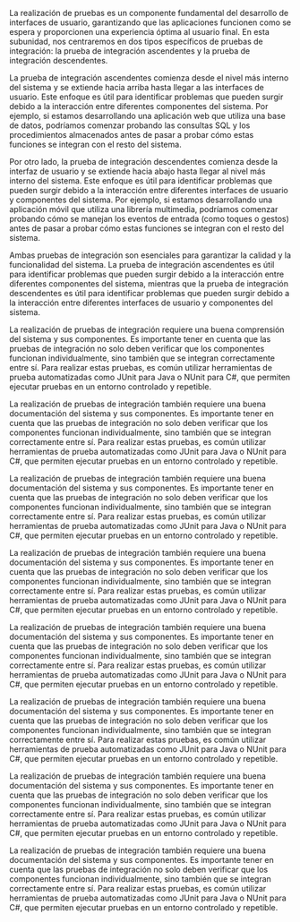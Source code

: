 La realización de pruebas es un componente fundamental del desarrollo de interfaces de usuario, garantizando que las aplicaciones funcionen como se espera y proporcionen una experiencia óptima al usuario final. En esta subunidad, nos centraremos en dos tipos específicos de pruebas de integración: la prueba de integración ascendentes y la prueba de integración descendentes.

La prueba de integración ascendentes comienza desde el nivel más interno del sistema y se extiende hacia arriba hasta llegar a las interfaces de usuario. Este enfoque es útil para identificar problemas que pueden surgir debido a la interacción entre diferentes componentes del sistema. Por ejemplo, si estamos desarrollando una aplicación web que utiliza una base de datos, podríamos comenzar probando las consultas SQL y los procedimientos almacenados antes de pasar a probar cómo estas funciones se integran con el resto del sistema.

Por otro lado, la prueba de integración descendentes comienza desde la interfaz de usuario y se extiende hacia abajo hasta llegar al nivel más interno del sistema. Este enfoque es útil para identificar problemas que pueden surgir debido a la interacción entre diferentes interfaces de usuario y componentes del sistema. Por ejemplo, si estamos desarrollando una aplicación móvil que utiliza una librería multimedia, podríamos comenzar probando cómo se manejan los eventos de entrada (como toques o gestos) antes de pasar a probar cómo estas funciones se integran con el resto del sistema.

Ambas pruebas de integración son esenciales para garantizar la calidad y la funcionalidad del sistema. La prueba de integración ascendentes es útil para identificar problemas que pueden surgir debido a la interacción entre diferentes componentes del sistema, mientras que la prueba de integración descendentes es útil para identificar problemas que pueden surgir debido a la interacción entre diferentes interfaces de usuario y componentes del sistema.

La realización de pruebas de integración requiere una buena comprensión del sistema y sus componentes. Es importante tener en cuenta que las pruebas de integración no solo deben verificar que los componentes funcionan individualmente, sino también que se integran correctamente entre sí. Para realizar estas pruebas, es común utilizar herramientas de prueba automatizadas como JUnit para Java o NUnit para C#, que permiten ejecutar pruebas en un entorno controlado y repetible.

La realización de pruebas de integración también requiere una buena documentación del sistema y sus componentes. Es importante tener en cuenta que las pruebas de integración no solo deben verificar que los componentes funcionan individualmente, sino también que se integran correctamente entre sí. Para realizar estas pruebas, es común utilizar herramientas de prueba automatizadas como JUnit para Java o NUnit para C#, que permiten ejecutar pruebas en un entorno controlado y repetible.

La realización de pruebas de integración también requiere una buena documentación del sistema y sus componentes. Es importante tener en cuenta que las pruebas de integración no solo deben verificar que los componentes funcionan individualmente, sino también que se integran correctamente entre sí. Para realizar estas pruebas, es común utilizar herramientas de prueba automatizadas como JUnit para Java o NUnit para C#, que permiten ejecutar pruebas en un entorno controlado y repetible.

La realización de pruebas de integración también requiere una buena documentación del sistema y sus componentes. Es importante tener en cuenta que las pruebas de integración no solo deben verificar que los componentes funcionan individualmente, sino también que se integran correctamente entre sí. Para realizar estas pruebas, es común utilizar herramientas de prueba automatizadas como JUnit para Java o NUnit para C#, que permiten ejecutar pruebas en un entorno controlado y repetible.

La realización de pruebas de integración también requiere una buena documentación del sistema y sus componentes. Es importante tener en cuenta que las pruebas de integración no solo deben verificar que los componentes funcionan individualmente, sino también que se integran correctamente entre sí. Para realizar estas pruebas, es común utilizar herramientas de prueba automatizadas como JUnit para Java o NUnit para C#, que permiten ejecutar pruebas en un entorno controlado y repetible.

La realización de pruebas de integración también requiere una buena documentación del sistema y sus componentes. Es importante tener en cuenta que las pruebas de integración no solo deben verificar que los componentes funcionan individualmente, sino también que se integran correctamente entre sí. Para realizar estas pruebas, es común utilizar herramientas de prueba automatizadas como JUnit para Java o NUnit para C#, que permiten ejecutar pruebas en un entorno controlado y repetible.

La realización de pruebas de integración también requiere una buena documentación del sistema y sus componentes. Es importante tener en cuenta que las pruebas de integración no solo deben verificar que los componentes funcionan individualmente, sino también que se integran correctamente entre sí. Para realizar estas pruebas, es común utilizar herramientas de prueba automatizadas como JUnit para Java o NUnit para C#, que permiten ejecutar pruebas en un entorno controlado y repetible.

La realización de pruebas de integración también requiere una buena documentación del sistema y sus componentes. Es importante tener en cuenta que las pruebas de integración no solo deben verificar que los componentes funcionan individualmente, sino también que se integran correctamente entre sí. Para realizar estas pruebas, es común utilizar herramientas de prueba automatizadas como JUnit para Java o NUnit para C#, que permiten ejecutar pruebas en un entorno controlado y repetible.
